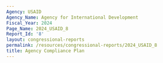 ```yaml
---
Agency: USAID
Agency_Name: Agency for International Development
Fiscal_Year: 2024
Page_Name: 2024_USAID_8
Report_Id: '8'
layout: congressional-reports
permalink: /resources/congressional-reports/2024_USAID_8
title: Agency Compliance Plan
---
```

